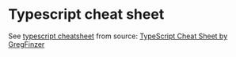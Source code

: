 ﻿# Typescript cheat sheet

See [typescript cheatsheet](typescript_cheatsheet.pdf) from source: [TypeScript Cheat Sheet by GregFinzer](http://www.cheatography.com/gregfinzer/cheat-sheets/typescript)
